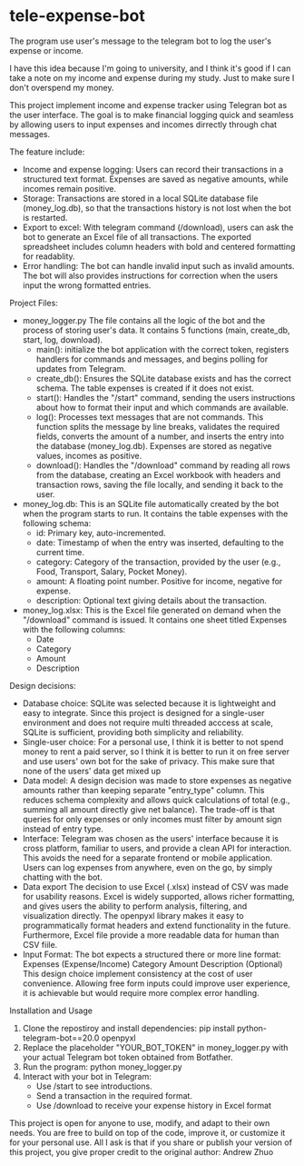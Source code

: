 # tele-expense-bot
The program use user's message to the telegram bot to log the user's expense or income.

I have this idea because I'm going to university, and I think it's good if I can take a note on my income and expense during my study. Just to make sure I don't overspend my money.

This project implement income and expense tracker using Telegran bot as the user interface. The goal is to make financial logging quick and seamless by allowing users to input expenses and incomes dirrectly through chat messages.

The feature include:
- Income and expense logging: Users can record their transactions in a structured text format. Expenses are saved as negative amounts, while incomes remain positive.
- Storage: Transactions are stored in a local SQLite database file (money_log.db), so that the transactions history is not lost when the bot is restarted.
- Export to excel: With telegram command (/download), users can ask the bot to generate an Excel file of all transactions. The exported spreadsheet includes column headers with bold and centered formatting for readablity.
- Error handling: The bot can handle invalid input such as invalid amounts. The bot will also provides instructions for correction when the users input the wrong formatted entries.

Project Files:
- money_logger.py
    The file contains all the logic of the bot and the process of storing user's data. It contains 5 functions (main, create_db, start, log, download).
    - main():
        initialize the bot application with the correct token, registers handlers for commands and messages, and begins polling for updates from Telegram.
    - create_db():
        Ensures the SQLite database exists and has the correct schema. The table expenses is created if it does not exist.
    - start():
        Handles the "/start" command, sending the users instructions about how to format their input and which commands are available.
    - log():
        Processes text messages that are not commands. This function splits the message by line breaks, validates the required fields, converts the amount of a number, and inserts the entry into the database (money_log.db). Expenses are stored as negative values, incomes as positive.
    - download():
        Handles the "/download" command by reading all rows from the database, creating an Excel workbook with headers and transaction rows, saving the file locally, and sending it back to the user.
- money_log.db:
    This is an SQLite file automatically created by the bot when the program starts to run. It contains the table expenses with the following schema:
    - id: Primary key, auto-incremented.
    - date: Timestamp of when the entry was inserted, defaulting to the current time.
    - category: Category of the transaction, provided by the user (e.g., Food, Transport, Salary, Pocket Money).
    - amount: A floating point number. Positive for income, negative for expense.
    - description: Optional text giving details about the transaction.
- money_log.xlsx:
    This is the Excel file generated on demand when the "/download" command is issued. It contains one sheet titled Expenses with the following columns:
    - Date
    - Category
    - Amount
    - Description

Design decisions:
- Database choice:
    SQLite was selected because it is lightweight and easy to integrate. Since this project is designed for a single-user environment and does not require multi threaded acccess at scale, SQLite is sufficient, providing both simplicity and reliability.
- Single-user choice:
    For a personal use, I think it is better to not spend money to rent a paid server, so I think it is better to run it on free server and use users' own bot for the sake of privacy. This make sure that none of the users' data get mixed up
- Data model:
    A design decision was made to store expenses as negative amounts rather than keeping separate "entry_type" column. This reduces schema complexity and allows quick calculations of total (e.g., summing all amount directly give net balance). The trade-off is that queries for only expenses or only incomes must filter by amount sign instead of entry type.
- Interface:
    Telegram was chosen as the users' interface because it is cross platform, familiar to users, and provide a clean API for interaction. This avoids the need for a separate frontend or mobile application. Users can log expenses from anywhere, even on the go, by simply chatting with the bot.
- Data export
    The decision to use Excel (.xlsx) instead of CSV was made for usability reasons. Excel is widely supported, allows richer formatting, and gives users the ability to perform analysis, filtering, and visualization directly. The openpyxl library makes it easy to programmatically format headers and extend functionality in the future. Furthermore, Excel file provide a more readable data for human than CSV fiile.
- Input Format:
    The bot expects a structured there or more line format:
    Expenses (Expense/Income)
    Category
    Amount
    Description (Optional)
    This design choice implement consistency at the cost of user convenience. Allowing free form inputs could improve user experience, it is achievable but would require more complex error handling.

Installation and Usage
1. Clone the repostiroy and install dependencies:
pip install python-telegram-bot==20.0 openpyxl
2. Replace the placeholder "YOUR_BOT_TOKEN" in money_logger.py with your actual Telegram bot token obtained from Botfather.
3. Run the program:
python money_logger.py
4. Interact with your bot in Telegram:
    - Use /start to see introductions.
    - Send a transaction in the required format.
    - Use /download to receive your expense history in Excel format

This project is open for anyone to use, modify, and adapt to their own needs. You are free to build on top of the code, improve it, or customize it for your personal use. All I ask is that if you share or publish your version of this project, you give proper credit to the original author: Andrew Zhuo
